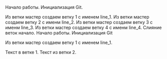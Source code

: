 Начало работы. Инициализация Git.

Из  ветки мастер создаем ветку 1 с именем line_1.
Из ветки мастер создаем ветку 2 с именм line_2.
Из ветки мастер создаем ветку 3 с именм line_3.
Из ветки мастер создаем ветку 4 с именм line_4.
Слияние веток начало.
Начало работы. Инициализация Git

Из  ветки мастер создаем ветку 1 с именем line_1.







Текст в ветке 1.
Текст из ветки 2.
